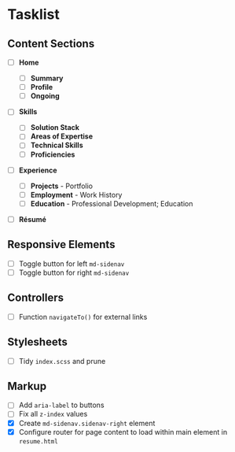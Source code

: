 # Tasklist

## Content Sections

 - [ ] **Home**
   - [ ] **Summary**
   - [ ] **Profile**
   - [ ] **Ongoing**
 - [ ] **Skills**
   - [ ] **Solution Stack**
   - [ ] **Areas of Expertise**
   - [ ] **Technical Skills** 
   - [ ] **Proficiencies**
 - [ ] **Experience**
   - [ ] **Projects** - Portfolio
   - [ ] **Employment** - Work History
   - [ ] **Education** - Professional Development; Education
 - [ ] **Résumé**


## Responsive Elements

 - [ ] Toggle button for left `md-sidenav`
 - [ ] Toggle button for right `md-sidenav`

## Controllers

 - [ ] Function `navigateTo()` for external links

## Stylesheets

 - [ ] Tidy `index.scss` and prune

## Markup

 - [ ] Add `aria-label` to buttons
 - [ ] Fix all `z-index` values
 - [x] Create `md-sidenav.sidenav-right` element
 - [x] Configure router for page content to load within main element in `resume.html`
